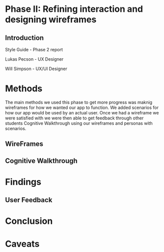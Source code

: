# Phase II: Refining interaction and designing wireframes

## Introduction
Style Guide - Phase 2 report

Lukas Pecson - UX Designer

Will Simpson - UX/UI Designer

# Methods
The main methods we used this phase to get more progress was maknig wireframes for how we wanted our app to function.
We added scenarios for how our app would be used by an actual user. Once we had a wireframe we were satisfied with we were then 
able to get feedback through other students Cognitive Walkthrough using our wireframes and personas with scenarios.

## WireFrames

## Cognitive Walkthrough

# Findings

## User Feedback

# Conclusion

# Caveats
